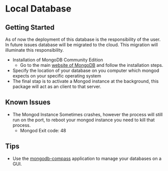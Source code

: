 # Local Database

## Getting Started
As of now the deployment of this database is the responsibility of the user.
In future issues database will be migrated to the cloud. This migration will illuminate this responsibility.
- Installation of MongoDB Community Edition 
    - Go to the main [website of MongoDB](https://www.mongodb.com/docs/manual/installation/) and follow the installation steps.
- Specify the location of your database on you computer which mongod expects on your specific operating system
- The final stap is to activate a Mongod instance at the background, this package will act as an client to that server.

## Known Issues
- The Mongod Instance Sometimes crashes, however the  process will still run on the port, to reboot your mongod instance you need to kill that process.
  - Mongod Exit code: 48

## Tips 
- Use the [mongodb-compass](https://www.mongodb.com/try/download/atlascli) application to manage your databases on a GUI.